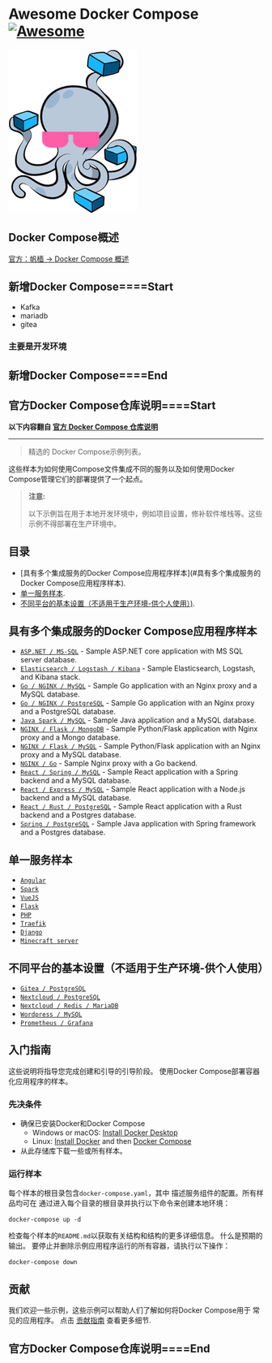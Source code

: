 # Awesome Docker Compose [![Awesome](https://awesome.re/badge.svg)](https://awesome.re)

![logo](awesome-compose.jpg)

## Docker Compose概述

[官方：帆樯 -> Docker Compose 概述](https://docs.docker.com/compose/)

## 新增Docker Compose====Start

- Kafka
- mariadb
- gitea

### 主要是开发环境

## 新增Docker Compose====End

## 官方Docker Compose仓库说明====Start

**以下内容翻自 [官方 Docker Compose 仓库说明](https://github.com/docker/awesome-compose/blob/master/README.md)**

---

> 精选的 Docker Compose示例列表。

这些样本为如何使用Compose文件集成不同的服务以及如何使用Docker Compose管理它们的部署提供了一个起点。

> **注意:**
>
> 以下示例旨在用于本地开发环境中，例如项目设置，修补软件堆栈等。这些示例不得部署在生产环境中。

<!--lint disable awesome-toc-->
## 目录

- [具有多个集成服务的Docker Compose应用程序样本](#具有多个集成服务的Docker Compose应用程序样本).
- [单一服务样本](#单一服务样本).
- [不同平台的基本设置（不适用于生产环境-供个人使用）)](#不同平台的基本设置（不适用于生产环境-供个人使用）).

## 具有多个集成服务的Docker Compose应用程序样本

- [`ASP.NET / MS-SQL`](https://github.com/docker/awesome-compose/tree/master/aspnet-mssql) - Sample ASP.NET core application
with MS SQL server database.
- [`Elasticsearch / Logstash / Kibana`](https://github.com/docker/awesome-compose/tree/master/elasticsearch-logstash-kibana) - Sample Elasticsearch, Logstash, and Kibana stack.
- [`Go / NGINX / MySQL`](https://github.com/docker/awesome-compose/tree/master/nginx-golang-mysql) - Sample Go application
with an Nginx proxy and a MySQL database.
- [`Go / NGINX / PostgreSQL`](https://github.com/docker/awesome-compose/tree/master/nginx-golang-postgres) - Sample Go
application with an Nginx proxy and a PostgreSQL database.
- [`Java Spark / MySQL`](https://github.com/docker/awesome-compose/tree/master/sparkjava-mysql) - Sample Java application and
a MySQL database.
- [`NGINX / Flask / MongoDB`](https://github.com/docker/awesome-compose/tree/master/nginx-flask-mongo) - Sample Python/Flask
application with Nginx proxy and a Mongo database.
- [`NGINX / Flask / MySQL`](https://github.com/docker/awesome-compose/tree/master/nginx-flask-mysql) - Sample Python/Flask
application with an Nginx proxy and a MySQL database.
- [`NGINX / Go`](https://github.com/docker/awesome-compose/tree/master/nginx-golang) - Sample Nginx proxy with a Go backend.
- [`React / Spring / MySQL`](https://github.com/docker/awesome-compose/tree/master/react-java-mysql) - Sample React
application with a Spring backend and a MySQL database.
- [`React / Express / MySQL`](https://github.com/docker/awesome-compose/tree/master/react-express-mysql) - Sample React
application with a Node.js backend and a MySQL database.
- [`React / Rust / PostgreSQL`](https://github.com/docker/awesome-compose/tree/master/react-rust-postgres) - Sample React
application with a Rust backend and a Postgres database.
- [`Spring / PostgreSQL`](https://github.com/docker/awesome-compose/tree/master/spring-postgres) - Sample Java application
with Spring framework and a Postgres database.  

## 单一服务样本

- [`Angular`](https://github.com/docker/awesome-compose/tree/master/angular)
- [`Spark`](https://github.com/docker/awesome-compose/tree/master/sparkjava)
- [`VueJS`](https://github.com/docker/awesome-compose/tree/master/vuejs)
- [`Flask`](https://github.com/docker/awesome-compose/tree/master/flask)
- [`PHP`](https://github.com/docker/awesome-compose/tree/master/apache-php)
- [`Traefik`](https://github.com/docker/awesome-compose/tree/master/traefik-golang)
- [`Django`](https://github.com/docker/awesome-compose/tree/master/django)
- [`Minecraft server`](https://github.com/docker/awesome-compose/tree/master/minecraft)

## 不同平台的基本设置（不适用于生产环境-供个人使用）

- [`Gitea / PostgreSQL`](https://github.com/docker/awesome-compose/tree/master/gitea-postgres)
- [`Nextcloud / PostgreSQL`](https://github.com/docker/awesome-compose/tree/master/nextcloud-postgres)
- [`Nextcloud / Redis / MariaDB`](https://github.com/docker/awesome-compose/tree/master/nextcloud-redis-mariadb)
- [`Wordpress / MySQL`](https://github.com/docker/awesome-compose/tree/master/wordpress-mysql)
- [`Prometheus / Grafana`](https://github.com/docker/awesome-compose/tree/master/prometheus-grafana)

<!--lint disable awesome-toc-->
## 入门指南

这些说明将指导您完成创建和引导的引导阶段。
使用Docker Compose部署容器化应用程序的样本。

### 先决条件

- 确保已安装Docker和Docker Compose
  - Windows or macOS:
    [Install Docker Desktop](https://www.docker.com/get-started)
  - Linux: [Install Docker](https://www.docker.com/get-started) and then
    [Docker Compose](https://github.com/docker/compose)
- 从此存储库下载一些或所有样本。

### 运行样本

每个样本的根目录包含`docker-compose.yaml`，其中
描述服务组件的配置。所有样品均可在
通过进入每个目录的根目录并执行以下命令来创建本地环境：

```console
docker-compose up -d
```

检查每个样本的`README.md`以获取有关结构和结构的更多详细信息。
什么是预期的输出。
要停止并删除示例应用程序运行的所有容器，请执行以下操作：

```console
docker-compose down
```

<!--lint disable awesome-toc-->
## 贡献

我们欢迎一些示例，这些示例可以帮助人们了解如何将Docker Compose用于
常见的应用程序。 点击 [贡献指南](CONTRIBUTING.md) 查看更多细节.

## 官方Docker Compose仓库说明====End
